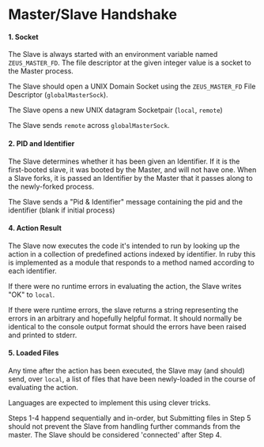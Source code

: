 # Master/Slave Handshake

#### 1. Socket

The Slave is always started with an environment variable named `ZEUS_MASTER_FD`. The file descriptor at the given integer value is a socket to the Master process.

The Slave should open a UNIX Domain Socket using the `ZEUS_MASTER_FD` File Descriptor (`globalMasterSock`).

The Slave opens a new UNIX datagram Socketpair (`local`, `remote`)

The Slave sends `remote` across `globalMasterSock`.

#### 2. PID and Identifier

The Slave determines whether it has been given an Identifier. If it is the first-booted slave, it was booted
by the Master, and will not have one. When a Slave forks, it is passed an Identifier by the Master that it 
passes along to the newly-forked process.

The Slave sends a "Pid & Identifier" message containing the pid and the identifier (blank if initial process)

#### 4. Action Result

The Slave now executes the code it's intended to run by looking up the action
in a collection of predefined actions indexed by identifier. In ruby this is implemented
as a module that responds to a method named according to each identifier.

If there were no runtime errors in evaluating the action, the Slave writes "OK" to `local`.

If there were runtime errors, the slave returns a string representing the errors in an arbitrary and 
hopefully helpful format. It should normally be identical to the console output format should the errors
have been raised and printed to stderr.

#### 5. Loaded Files

Any time after the action has been executed, the Slave may (and should) send, over `local`, a list of files
that have been newly-loaded in the course of evaluating the action.

Languages are expected to implement this using clever tricks.

Steps 1-4 happend sequentially and in-order, but Submitting files in Step 5 should not prevent the Slave from
handling further commands from the master. The Slave should be considered 'connected' after Step 4.
